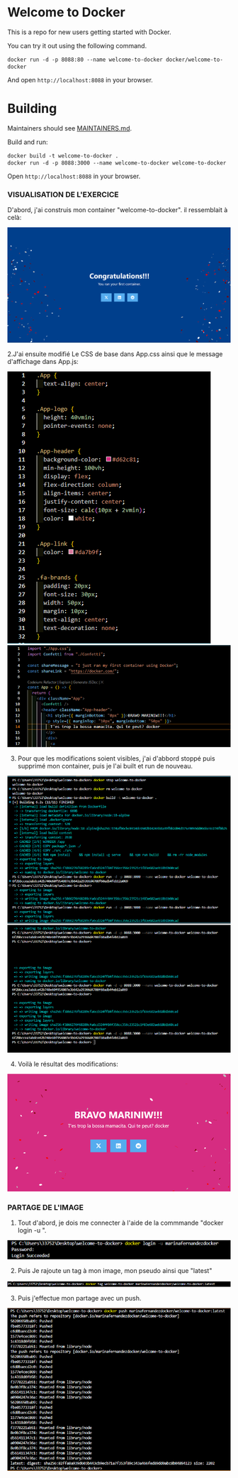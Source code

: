 # Welcome to Docker

This is a repo for new users getting started with Docker.

You can try it out using the following command.
```
docker run -d -p 8088:80 --name welcome-to-docker docker/welcome-to-docker
```
And open `http://localhost:8088` in your browser.

# Building

Maintainers should see [MAINTAINERS.md](MAINTAINERS.md).

Build and run:
```
docker build -t welcome-to-docker . 
docker run -d -p 8088:3000 --name welcome-to-docker welcome-to-docker
```
Open `http://localhost:8088` in your browser.

### VISUALISATION DE L'EXERCICE

D'abord, j'ai construis mon container "welcome-to-docker". il ressemblait à celà:

![Congratulations 1](./src/Images/23.png)

2.J'ai ensuite modifié Le CSS de base dans App.css ainsi que le message d'affichage dans App.js:

![css](./src/Images/21.PNG)
![js](./src/Images/22.PNG)

3. Pour que les modifications soient visibles, j'ai d'abbord stoppé puis supprimé mon container, puis je l'ai built et run de nouveau. 

![terminal1](./src/Images/18.PNG)
![terminal2](./src/Images/19.PNG)

4. Voilà le résultat des modifications:

![Congratulations 2](./src/Images/20.PNG)

### PARTAGE DE L'IMAGE

1. Tout d'abord, je dois me connecter à l'aide de la commmande "docker login -u <username>".

![login](./src/Images/24.PNG)

2. Puis Je rajoute un tag à mon image, mon pseudo ainsi que "latest"

![tag](./src/Images/25.PNG)

3. Puis j'effectue mon partage avec un push.

![push](./src/Images/26.PNG)










